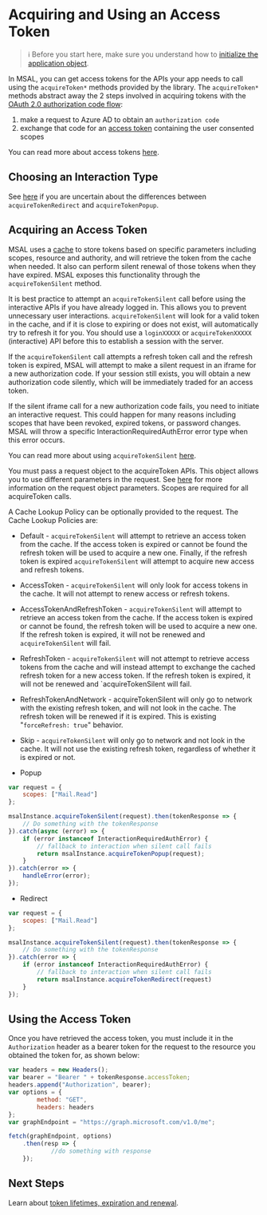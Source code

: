 # Acquiring and Using an Access Token

> :information_source: Before you start here, make sure you understand how to [initialize the application object](./initialization.md).

In MSAL, you can get access tokens for the APIs your app needs to call using the `acquireToken*` methods provided by the library. The `acquireToken*` methods abstract away the 2 steps involved in acquiring tokens with the [OAuth 2.0 authorization code flow](https://docs.microsoft.com/azure/active-directory/develop/v2-oauth2-auth-code-flow):

1. make a request to Azure AD to obtain an `authorization code`
1. exchange that code for an [access token](https://docs.microsoft.com/azure/active-directory/develop/access-tokens) containing the user consented scopes

You can read more about access tokens [here](https://docs.microsoft.com/azure/active-directory/develop/access-tokens).

## Choosing an Interaction Type

See [here](./initialization.md#choosing-an-interaction-type) if you are uncertain about the differences between `acquireTokenRedirect` and `acquireTokenPopup`.

## Acquiring an Access Token

MSAL uses a [cache](./caching.md) to store tokens based on specific parameters including scopes, resource and authority, and will retrieve the token from the cache when needed. It also can perform silent renewal of those tokens when they have expired. MSAL exposes this functionality through the `acquireTokenSilent` method.

It is best practice to attempt an `acquireTokenSilent` call before using the interactive APIs if you have already logged in. This allows you to prevent unnecessary user interactions. `acquireTokenSilent` will look for a valid token in the cache, and if it is close to expiring or does not exist, will automatically try to refresh it for you. You should use a `loginXXXXX` or `acquireTokenXXXXX` (interactive) API before this to establish a session with the server.

If the `acquireTokenSilent` call attempts a refresh token call and the refresh token is expired, MSAL will attempt to make a silent request in an iframe for a new authorization code. If your session still exists, you will obtain a new authorization code silently, which will be immediately traded for an access token.

If the silent iframe call for a new authorization code fails, you need to initiate an interactive request. This could happen for many reasons including scopes that have been revoked, expired tokens, or password changes. MSAL will throw a specific InteractionRequiredAuthError error type when this error occurs.

You can read more about using `acquireTokenSilent` [here](./token-lifetimes.md).

You must pass a request object to the acquireToken APIs. This object allows you to use different parameters in the request. See [here](./request-response-object.md) for more information on the request object parameters. Scopes are required for all acquireToken calls.

A Cache Lookup Policy can be optionally provided to the request. The Cache Lookup Policies are:
- Default - `acquireTokenSilent` will attempt to retrieve an access token from the cache. If the access token is expired or cannot be found the refresh token will be used to acquire a new one. Finally, if the refresh token is expired `acquireTokenSilent` will attempt to acquire new access and refresh tokens.
- AccessToken - `acquireTokenSilent` will only look for access tokens in the cache. It will not attempt to renew access or refresh tokens.
- AccessTokenAndRefreshToken - `acquireTokenSilent` will attempt to retrieve an access token from the cache. If the access token is expired or cannot be found, the refresh token will be used to acquire a new one. If the refresh token is expired, it will not be renewed and `acquireTokenSilent` will fail.
- RefreshToken - `acquireTokenSilent` will not attempt to retrieve access tokens from the cache and will instead attempt to exchange the cached refresh token for a new access token. If the refresh token is expired, it will not be renewed and `acquireTokenSilent will fail.
- RefreshTokenAndNetwork - acquireTokenSilent will only go to network with the existing refresh token, and will not look in the cache. The refresh token will be renewed if it is expired. This is existing "`forceRefresh: true`" behavior.
- Skip - `acquireTokenSilent` will only go to network and not look in the cache. It will not use the existing refresh token, regardless of whether it is expired or not.

- Popup

```javascript
var request = {
    scopes: ["Mail.Read"]
};

msalInstance.acquireTokenSilent(request).then(tokenResponse => {
    // Do something with the tokenResponse
}).catch(async (error) => {
    if (error instanceof InteractionRequiredAuthError) {
        // fallback to interaction when silent call fails
        return msalInstance.acquireTokenPopup(request);
    }
}).catch(error => {
    handleError(error);
});
```

- Redirect

```javascript
var request = {
    scopes: ["Mail.Read"]
};

msalInstance.acquireTokenSilent(request).then(tokenResponse => {
    // Do something with the tokenResponse
}).catch(error => {
    if (error instanceof InteractionRequiredAuthError) {
        // fallback to interaction when silent call fails
        return msalInstance.acquireTokenRedirect(request)
    }
});
```

## Using the Access Token

Once you have retrieved the access token, you must include it in the `Authorization` header as a bearer token for the request to the resource you obtained the token for, as shown below:

```JavaScript
var headers = new Headers();
var bearer = "Bearer " + tokenResponse.accessToken;
headers.append("Authorization", bearer);
var options = {
        method: "GET",
        headers: headers
};
var graphEndpoint = "https://graph.microsoft.com/v1.0/me";

fetch(graphEndpoint, options)
    .then(resp => {
            //do something with response
    });
```

## Next Steps

Learn about [token lifetimes, expiration and renewal](./token-lifetimes.md).
